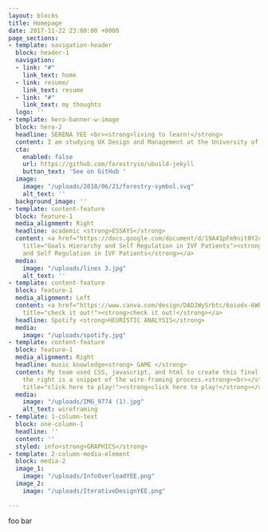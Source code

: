 ```yaml
---
layout: blocks
title: Homepage
date: 2017-11-22 23:00:00 +0000
page_sections:
- template: navigation-header
  block: header-1
  navigation:
  - link: "#"
    link_text: home
  - link: resume/
    link_text: resume
  - link: "#"
    link_text: my thoughts
  logo: ''
- template: hero-banner-w-image
  block: hero-2
  headline: SERENA YEE <br><strong>living to learn!</strong>
  content: I am studying UX Design and Management at the University of Michigan!
  cta:
    enabled: false
    url: https://github.com/forestryio/ubuild-jekyll
    button_text: 'See on GitHub '
  image:
    image: "/uploads/2018/06/21/forestry-symbol.svg"
    alt_text: ''
  background_image: ''
- template: content-feature
  block: feature-1
  media_alignment: Right
  headline: academic <strong>ESSAYS</strong>
  content: <a href="https://docs.google.com/document/d/19A41pFm9nit0Y2cwbuAxcwXFBKq6qB9mUyPgoGjaryU/edit?usp=sharing"
    title="Goals Hierarchy and Self Regulation in IVF Patients"><strong>Goals Hierarchy
    and Self Regulation in IVF Patients</strong></a>
  media:
    image: "/uploads/lines 3.jpg"
    alt_text: ''
- template: content-feature
  block: feature-1
  media_alignment: Left
  content: <a href="https://www.canva.com/design/DADJWySrbtc/6oiodx-6Wbuxe51zXtmXAQ/view?utm_content=DADJWySrbtc&amp;utm_campaign=designshare&amp;utm_medium=link&amp;utm_source=sharebutton"
    title="check it out!"><strong>check it out!</strong></a>
  headline: Spotify <strong>HEURISTIC ANALYSIS</strong>
  media:
    image: "/uploads/spotify.jpg"
- template: content-feature
  block: feature-1
  media_alignment: Right
  headline: music knowledge<strong> GAME </strong>
  content: My team used CSS, javascript, and html to create this final project.<br>To
    the right is a snippet of the wire-framing process.<strong><br></strong><a href="http://yikes183.herokuapp.com/"
    title="click here to play!"><strong>click here to play!</strong></a>
  media:
    image: "/uploads/IMG_9774 (1).jpg"
    alt_text: wireframing
- template: 1-column-text
  block: one-column-1
  headline: ''
  content: ''
  styled: info<strong>GRAPHICS</strong>
- template: 2-column-media-element
  block: media-2
  image_1:
    image: "/uploads/InfoOverloadYEE.png"
  image_2:
    image: "/uploads/IterativeDesignYEE.png"

---
```

foo bar